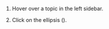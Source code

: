 1. Hover over a topic in the left sidebar.

1. Click on the ellipsis (<i class="aloha-icon aloha-icon-ellipsis-v-solid"></i>).
